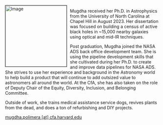 
<img src="{{ site.baseurl }}/about/team/img/mpolimera.jpg" height="200" width="200" alt="Image" style="float: left; margin: 4px 10px 0px 0px; border: 1px solid #000000;">

Mugdha received her Ph.D. in Astrophysics from the University of North Carolina at Chapel Hill in August 2023. Her dissertation was focused on building a census of active black holes in ~15,000 nearby galaxies using optical and mid-IR techniques. 

Post graduation, Mugdha joined the NASA ADS back office development team. She is using the pipeline development skills that she cultivated during her Ph.D. to create and improve data pipelines for NASA ADS. She strives to use her experience and background in the Astronomy world to help build a product that will continue to add outsized value to astronomers all around the world. At the CfA, she has also taken on the role of Deputy Chair of the Equity, Diversity, Inclusion, and Belonging Committee. 

Outside of work, she trains medical assistance service dogs, revives plants from the dead, and does a ton of refurbishing and DIY projects.

[mugdha.polimera [at] cfa.harvard.edu](mailto:mugdha.polimera@cfa.harvard.edu)